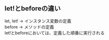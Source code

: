 ## let!とbeforeの違い  
let, let! -> インスタンス変数の定義   
before -> メソッドの定義  
let!とbeforeにおいては、定義した順番に実行される  
